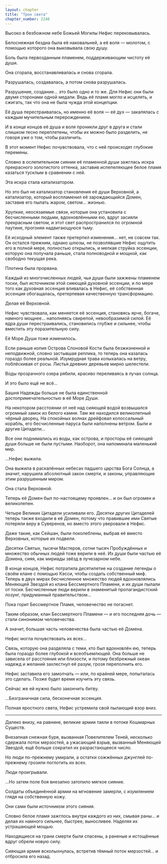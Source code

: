 ```yaml
---
layout: chapter
title: "Трон света"
chapter_number: 2248
---
```




Высоко в безбожном небе Божьей Могилы Нефис перековывалась.

Белоснежная бездна была её наковальней, а её воля — молотом, с помощью которого она выковывала свою душу.

Боль была первозданным пламенем, поддерживающим чистоту её души.

Она сгорала, восстанавливалась и снова сгорала.

Разрушалась, создавалась, а потом снова разрушалась.

Разрушение, создание... это было одно и то же. Для Нефис они были двумя сторонами одной медали. Ведь её пламя могло и исцелять, и сжигать, так что она не была чужда этой концепции.

Её душа перестраивалась, но именно её воля — её дух — закалялась с каждым мучительным перерождением.

И в конце концов её душа и воля проникли друг в друга и стали слишком тесно переплетены, чтобы их можно было разделить, не говоря уже о том, чтобы различить.

В этот момент Нефис почувствовала, что с ней происходят глубокие перемены.

Словно в ослепительном сиянии её пламенной души зажглась искра прекрасного золотистого оттенка, заставив испепеляющее белое пламя казаться тусклым в сравнении с ней.

Эта искра стала катализатором.

Но это был не катализатор становления её души Верховной, а катализатор, который воспламенил её зарождающийся Домен, заставив его пылать жаром, светом... жизнью.

Хрупкие, неосязаемые связи, которые она установила с бесчисленными людьми, вдохновлёнными ею, вдруг засияли прекрасным светом, и этот свет распространился по огромной паутине, прогоняя надвигающуюся тьму.

Её исходный элемент также претерпел изменения... нет, не совсем так. Он остался прежним, однако шлюзы, не позволявшие Нефис ощутить его в полной мере, полностью открылись, и мелкая струйка эссенции, которую она получала раньше, стала полноводной и мощной, как свободно текущая река.

Плотина была прорвана.

Каждый из многочисленных людей, чьи души были зажжены пламенем тоски, был источником этой сияющей духовной эссенции, и по мере того как духовная эссенция вливалась в Нефис, её собственная эссенция обогащалась, претерпевая качественную трансформацию.

Делая её Верховной.

Нефис чувствовала, как меняется её эссенция, становясь ярче, богаче, намного мощнее... наполняясь свирепой, невообразимой силой. Её ядра души перестраивались, становились глубже и сильнее, чтобы вместить эту поразительную силу.

Её Море Души тоже изменилось.

Если раньше копия Острова Слоновой Кости была безжизненной и неподвижной, словно застывшая реплика, то теперь она казалась гораздо более реальной. Изумрудная трава колыхалась на ветру, поблёскивая от росы. Листья древних деревьев мирно шелестели.

Воды прозрачного озера рябили, красиво переливаясь в лучах солнца.

И это было ещё не всё...

Башня Надежды больше не была единственной достопримечательностью в её Море Души.

На некотором расстоянии от неё над сияющей водой возвышался огромный замок из белого камня. Там же находился великолепный чёрный дворец. На спокойных волнах дрейфовал колоссальный корабль, его бесчисленные паруса были наполнены ветром. Были и другие Цитадели...

Все они поднимались из воды, как острова, и просторы её сияющей души больше не были пустыми. Наоборот, она напоминала маленький мир.

...Нефис выжила.

Она выжила в раскалённых небесах падшего царства Бога Солнца, а значит, нарушила абсолютный закон смерти, и законы, управляющие этим разрушенным миром.

Она стала Верховной.

Теперь её Домен был по-настоящему проявлен... и он был огромен и великолепен.

Четыре Великих Цитадели усиливали его. Десятки других Цитаделей теперь также входили в её Домен, потому что правившие ими Святые потеряли веру в Суверенов, но вместо этого уверовали в Нефис.

Даже такие, как Сейшан, были поколеблены, выбрав её вместо Верховных, которые их подвели.

Десятки Святых, тысячи Мастеров, сотни тысяч Пробуждённых и множество обычных людей тоже верили в неё. Их души были частью её Домена, сияя, как мириады звёзд в лучезарном небе.

В конце концов, Нефис потратила десятилетие на создание легенды о своём клане с помощью Кэсси, чтобы создать собственный миф. Теперь в двух мирах бесчисленное множество людей вдохновлялись Меняющей Звездой из клана Бессмертного Пламени, и их души пылали от тоски. Бесчисленные люди верили в знаменитый пропагандистский лозунг, придуманный правительством...

Пока горит Бессмертное Пламя, человечество не погаснет.

Таким образом, клан Бессмертного Пламени — и его последняя дочь — стали синонимом человечества.

А значит, большая часть человечества была частью её Домена.

Нефис могла почувствовать их всех...

Связь, которую она разделяла с теми, кто был вдохновлён ею, теперь была гораздо более глубокой и всеобъемлющей. Она больше не зависела от расстояния или близости, и потому безбрежный океан надежд и желаний захлестнул её разум, грозя переполнить его.

Нефис заставила его замолчать — или, по крайней мере, попыталась это сделать. Позже будет время изучить эту связь.

Сейчас же ей нужно было закончить битву.

...Безграничная сила, бесконечная эссенция.

Полная яростного света, Нефис устремила свой пылающий взор вниз.

***

Далеко внизу, на равнине, великие армии таяли в потоке Кошмарных Существ.

Внезапная снежная буря, вызванная Повелителем Теней, несколько сдержала поток мерзостей, а ужасающий взрыв, вызванный Меняющей Звездой, ещё больше сократил их разрастающееся число.

Но люди по-прежнему умирали, а остатки сожжённых джунглей по-прежнему грозили поглотить их всех.

Люди проигрывали.

...Но затем поле боя внезапно затопило мягкое сияние.

Солдаты объединённой армии на мгновение замерли, с изумлением глядя на собственную кожу.

Они сами были источником этого сияния.

Словно белое пламя зажглось внутри каждого из них, смывая раны... и делая их намного сильнее, быстрее, выносливее. Наделяя их устрашающей мощью.

Находящиеся на грани смерти были спасены, а раненые и истощённые вдруг обрели новую силу.

Сияющая армия всколыхнулась, встретив тёмный поток мерзостей... и отбросила его назад.

